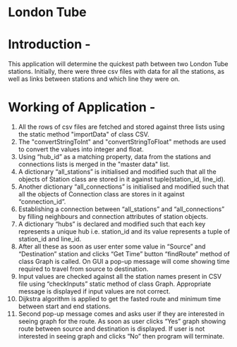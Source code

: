 # London Tube

# Introduction - 

This application will determine the quickest path between two London Tube stations. Initially, there were three csv files with data for all the stations, as well as links between stations and which line they were on.


# Working of Application - 
1. All the rows of csv files are fetched and stored against three lists using the static method "importData" of class CSV.
2. The "convertStringToInt" and "convertStringToFloat" methods are used to convert the values into integer and float.
3. Using “hub_id” as a matching property, data from the stations and connections lists is merged in the "master data" list.
4. A dictionary “all_stations” is initialised and modified such that all the objects of Station class are stored in it against tuple(station_id, line_id).
5. Another dictionary “all_connections” is initialised and modified such that all the objects of Connection class are stores in it against “connection_id”.
6. Establishing a connection between “all_stations” and “all_connections” by filling neighbours and connection attributes of station objects.
7. A dictionary “hubs” is declared and modified such that each key represents a unique hub i.e. station_id and its value represents a tuple of station_id and line_id.
8. After all these as soon as user enter some value in “Source” and “Destination” station and clicks “Get Time” button “findRoute” method of class Graph is called. On GUI a pop-up message will come showing time required to travel from source to destination.
9. Input values are checked against all the station names present in CSV file using “checkInputs” static method of class Graph. Appropriate message is displayed if input values are not correct.
10. Dijkstra algorithm is applied to get the fasted route and minimum time between start and end stations.
11. Second pop-up message comes and asks user if they are interested in seeing graph for the route. As soon as user clicks “Yes” graph showing route between source and destination is displayed. If user is not interested in seeing graph and clicks “No” then program will terminate.
